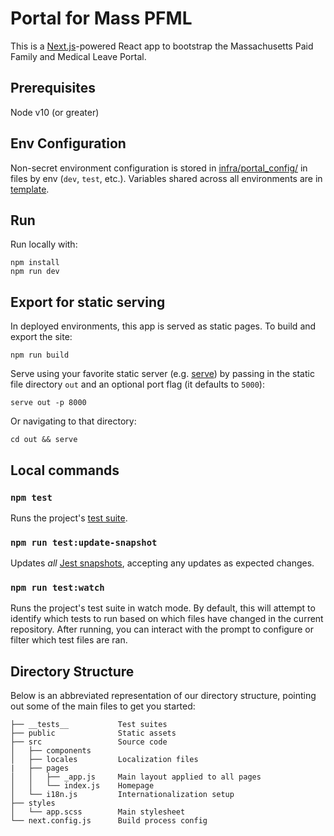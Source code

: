 # Portal for Mass PFML

This is a [Next.js](https://nextjs.org/docs)-powered React app to bootstrap the Massachusetts Paid Family
and Medical Leave Portal.

## Prerequisites

Node v10 (or greater)

## Env Configuration

Non-secret environment configuration is stored in [infra/portal_config/](../infra/portal_config/) in files by env (`dev`, `test`, etc.). Variables shared across all environments are in [template](../infra/portal_config/template.js).

## Run

Run locally with:
```
npm install
npm run dev
```

## Export for static serving

In deployed environments, this app is served as static pages. To build and export the site:
```
npm run build
```

Serve using your favorite static server (e.g. [serve](https://www.npmjs.com/package/serve)) by passing in the static file directory `out` and an optional port flag (it defaults to `5000`):
```
serve out -p 8000
```

Or navigating to that directory:
```
cd out && serve
```

## Local commands

### `npm test`

Runs the project's [test suite](../docs/tests.md).

### `npm run test:update-snapshot`

Updates _all_ [Jest snapshots](../docs/tests.md#Snapshot%20tests), accepting any updates as expected changes.

### `npm run test:watch`

Runs the project's test suite in watch mode. By default, this will attempt to identify which tests to run based on which files have changed in the current repository. After running, you can interact with the prompt to configure or filter which test files are ran.

## Directory Structure

Below is an abbreviated representation of our directory structure, pointing out some of the main files to get you started:

```
├── __tests__           Test suites
├── public              Static assets
├── src                 Source code
│   ├── components
│   ├── locales         Localization files
|   ├── pages
│   │   ├── _app.js     Main layout applied to all pages
│   │   └── index.js    Homepage
│   └── i18n.js         Internationalization setup
├── styles
│   └── app.scss        Main stylesheet
└── next.config.js      Build process config
```

